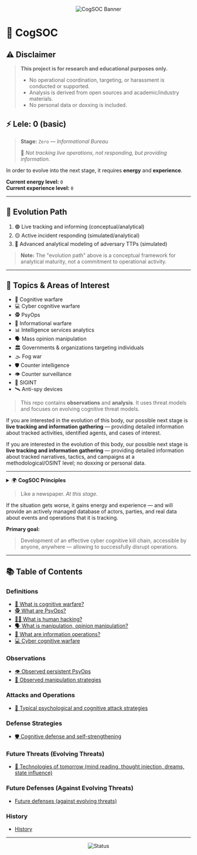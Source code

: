 
<p align="center">
	<img src="https://img.shields.io/badge/CogSOC-Cognitive%20Security%20Operations%20Center-blueviolet?style=for-the-badge&logo=security&logoColor=white" alt="CogSOC Banner"/>
</p>

# 🧠 CogSOC

## ⚠️ Disclaimer

> **This project is for research and educational purposes only.**
> - No operational coordination, targeting, or harassment is conducted or supported.
> - Analysis is derived from open sources and academic/industry materials.
> - No personal data or doxxing is included.


## ⚡️ Lele: 0 (basic)


> **Stage:** `Zero` — _Informational Bureau_
>
> 📝 _Not tracking live operations, not responding, but providing information._


In order to evolve into the next stage, it requires **energy** and **experience**.


**Current energy level:** `0`  
**Current experience level:** `0`


---

## 🧬 Evolution Path

1. 🟢 Live tracking and informing (conceptual/analytical)
2. 🟡 Active incident responding (simulated/analytical)
3. 🔴 Advanced analytical modeling of adversary TTPs (simulated)

> **Note:** The "evolution path" above is a conceptual framework for analytical maturity, not a commitment to operational activity.


---


## 🎯 Topics & Areas of Interest

- 🧠 Cognitive warfare
- 💻 Cyber cognitive warfare
- 🕵️ PsyOps
- 📰 Informational warfare
- 📊 Intelligence services analytics
- 🗣️ Mass opinion manipulation
- 🏛️ Governments & organizations targeting individuals
- 🌫️ Fog war
- 🛡️ Counter intelligence
- 👁️ Counter surveillance
- 📡 SIGINT
- 🛰️ Anti-spy devices


> This repo contains **observations** and **analysis**. It uses threat models and focuses on evolving cognitive threat models.


If you are interested in the evolution of this body, our possible next stage is **live tracking and information gathering** — providing detailed information about tracked activities, identified agents, and cases of interest.

If you are interested in the evolution of this body, our possible next stage is **live tracking and information gathering** — providing detailed information about tracked narratives, tactics, and campaigns at a methodological/OSINT level; no doxxing or personal data.


---

<details>
<summary>🌍 <strong>CogSOC Principles</strong></summary>

- Operates as part of **international civil defense**
- Does **not** differentiate nationalities, countries, or politics
- Not financed or patronized
- Cannot be influenced or shut down — it is a **mirror of modern events**

</details>


> Like a newspaper. _At this stage._


If the situation gets worse, it gains energy and experience — and will provide an actively managed database of actors, parties, and real data about events and operations that it is tracking.


**Primary goal:**

> Development of an effective cyber cognitive kill chain, accessible by anyone, anywhere — allowing to successfully disrupt operations.

---


## 📚 Table of Contents

<!-- toc-articles-auto-generated -->

### Definitions
- [🧠 What is cognitive warfare?](./articles/01-what-is-cognitive-warfare.md)
- [🕵️ What are PsyOps?](./articles/02-what-are-psyops.md)
- [🧑‍💻 What is human hacking?](./articles/03-what-is-human-hacking.md)
- [🗣️ What is manipulation, opinion manipulation?](./articles/04-what-is-manipulation.md)
- [📰 What are information operations?](./articles/05-what-are-information-operations.md)
- [💻 Cyber cognitive warfare](./articles/06-cyber-cognitive-warfare.md)

### Observations
- [👁️ Observed persistent PsyOps](./articles/07-observed-persistent-psyops.md)
- [🧩 Observed manipulation strategies](./articles/08-observed-manipulation-strategies.md)

### Attacks and Operations
- [🎯 Typical psychological and cognitive attack strategies](./articles/09-typical-psychological-attacks.md)

### Defense Strategies
- [🛡️ Cognitive defense and self-strengthening](./articles/10-cognitive-defense.md)

### Future Threats (Evolving Threats)
- [🤖 Technologies of tomorrow (mind reading, thought injection, dreams, state influence)](./articles/11-future-threats.md)

### Future Defenses (Against Evolving Threats)
- [Future defenses (against evolving threats)](./articles/12-future-defenses.md)

### History
- [History](./articles/13-history.md)

---

<p align="center">
  <img src="https://img.shields.io/badge/Status-Informational%20Bureau-lightgrey?style=flat-square" alt="Status"/>
</p>

